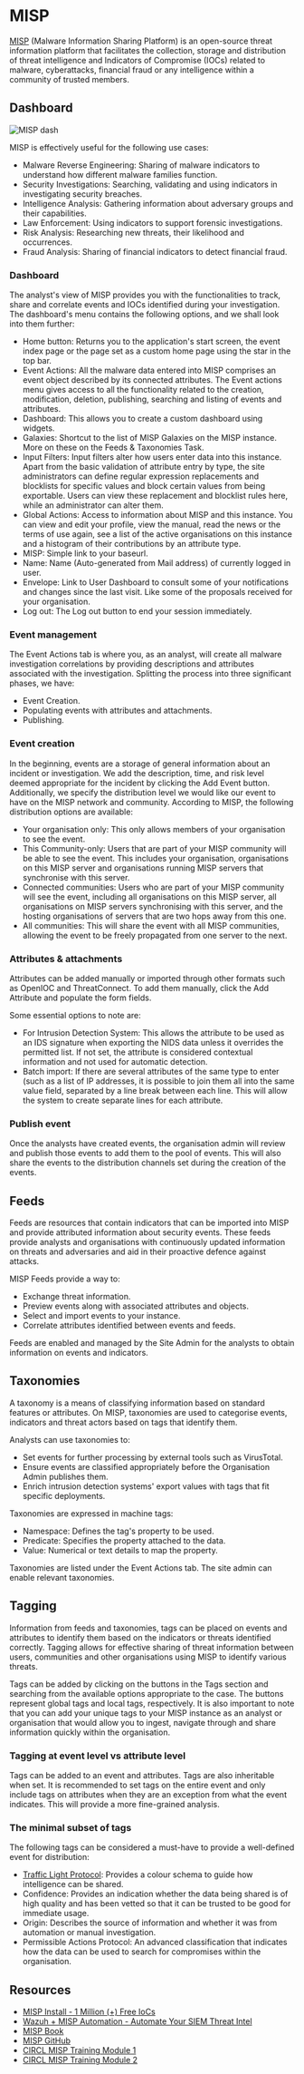 # MISP

[MISP](https://www.misp-project.org/) (Malware Information Sharing Platform) is an open-source threat information platform that facilitates the collection, storage and distribution of threat intelligence and Indicators of Compromise (IOCs) related to malware, cyberattacks, financial fraud or any intelligence within a community of trusted members. 

## Dashboard

![MISP dash](../../_static/images/misp-dash.png)

MISP is effectively useful for the following use cases:

* Malware Reverse Engineering: Sharing of malware indicators to understand how different malware families function.
* Security Investigations: Searching, validating and using indicators in investigating security breaches.
* Intelligence Analysis: Gathering information about adversary groups and their capabilities.
* Law Enforcement: Using indicators to support forensic investigations.
* Risk Analysis: Researching new threats, their likelihood and occurrences.
* Fraud Analysis: Sharing of financial indicators to detect financial fraud.

### Dashboard

The analyst's view of MISP provides you with the functionalities to track, share and correlate events and IOCs identified during your investigation. The dashboard's menu contains the following options, and we shall look into them further:

* Home button: Returns you to the application's start screen, the event index page or the page set as a custom home page using the star in the top bar.
* Event Actions: All the malware data entered into MISP comprises an event object described by its connected attributes. The Event actions menu gives access to all the functionality related to the creation, modification, deletion, publishing, searching and listing of events and attributes.
* Dashboard: This allows you to create a custom dashboard using widgets.
* Galaxies: Shortcut to the list of MISP Galaxies on the MISP instance. More on these on the Feeds & Taxonomies Task.
* Input Filters: Input filters alter how users enter data into this instance. Apart from the basic validation of attribute entry by type, the site administrators can define regular expression replacements and blocklists for specific values and block certain values from being exportable. Users can view these replacement and blocklist rules here, while an administrator can alter them.
* Global Actions: Access to information about MISP and this instance. You can view and edit your profile, view the manual, read the news or the terms of use again, see a list of the active organisations on this instance and a histogram of their contributions by an attribute type.
* MISP: Simple link to your baseurl.
* Name: Name (Auto-generated from Mail address) of currently logged in user.
* Envelope: Link to User Dashboard to consult some of your notifications and changes since the last visit. Like some of the proposals received for your organisation.
* Log out: The Log out button to end your session immediately.

### Event management

The Event Actions tab is where you, as an analyst, will create all malware investigation correlations by providing descriptions and attributes associated with the investigation. Splitting the process into three significant phases, we have: 

* Event Creation.
* Populating events with attributes and attachments.
* Publishing.

### Event creation

In the beginning, events are a storage of general information about an incident or investigation. We add the description, time, and risk level deemed appropriate for the incident by clicking the Add Event button. Additionally, we specify the distribution level we would like our event to have on the MISP network and community. According to MISP, the following distribution options are available:

* Your organisation only: This only allows members of your organisation to see the event.
* This Community-only: Users that are part of your MISP community will be able to see the event. This includes your organisation, organisations on this MISP server and organisations running MISP servers that synchronise with this server.
* Connected communities: Users who are part of your MISP community will see the event, including all organisations on this MISP server, all organisations on MISP servers synchronising with this server, and the hosting organisations of servers that are two hops away from this one.
* All communities: This will share the event with all MISP communities, allowing the event to be freely propagated from one server to the next.

### Attributes & attachments

Attributes can be added manually or imported through other formats such as OpenIOC and ThreatConnect. To add them manually, click the Add Attribute and populate the form fields.

Some essential options to note are: 

* For Intrusion Detection System: This allows the attribute to be used as an IDS signature when exporting the NIDS data unless it overrides the permitted list. If not set, the attribute is considered contextual information and not used for automatic detection.
* Batch import: If there are several attributes of the same type to enter (such as a list of IP addresses, it is possible to join them all into the same value field, separated by a line break between each line. This will allow the system to create separate lines for each attribute.

### Publish event

Once the analysts have created events, the organisation admin will review and publish those events to add them to the pool of events. This will also share the events to the distribution channels set during the creation of the events.

## Feeds

Feeds are resources that contain indicators that can be imported into MISP and provide attributed information about security events. These feeds provide analysts and organisations with continuously updated information on threats and adversaries and aid in their proactive defence against attacks.

MISP Feeds provide a way to:

* Exchange threat information.
* Preview events along with associated attributes and objects.
* Select and import events to your instance.
* Correlate attributes identified between events and feeds.

Feeds are enabled and managed by the Site Admin for the analysts to obtain information on events and indicators. 

## Taxonomies

A taxonomy is a means of classifying information based on standard features or attributes. On MISP, taxonomies are used to categorise events, indicators and threat actors based on tags that identify them.

Analysts can use taxonomies to:

* Set events for further processing by external tools such as VirusTotal.
* Ensure events are classified appropriately before the Organisation Admin publishes them.
* Enrich intrusion detection systems' export values with tags that fit specific deployments.

Taxonomies are expressed in machine tags:

* Namespace: Defines the tag's property to be used.
* Predicate: Specifies the property attached to the data.
* Value: Numerical or text details to map the property.

Taxonomies are listed under the Event Actions tab. The site admin can enable relevant taxonomies.

## Tagging

Information from feeds and taxonomies, tags can be placed on events and attributes to identify them based on the indicators or threats identified correctly. Tagging allows for effective sharing of threat information between users, communities and other organisations using MISP to identify various threats.

Tags can be added by clicking on the buttons in the Tags section and searching from the available options appropriate to the case. The buttons represent global tags and local tags, respectively. It is also important to note that you can add your unique tags to your MISP instance as an analyst or organisation that would allow you to ingest, navigate through and share information quickly within the organisation.

### Tagging at event level vs attribute level

Tags can be added to an event and attributes. Tags are also inheritable when set. It is recommended to set tags on the entire event and only include tags on attributes when they are an exception from what the event indicates. This will provide a more fine-grained analysis.

### The minimal subset of tags

The following tags can be considered a must-have to provide a well-defined event for distribution:

* [Traffic Light Protocol](https://www.first.org/tlp/): Provides a colour schema to guide how intelligence can be shared.
* Confidence: Provides an indication whether the data being shared is of high quality and has been vetted so that it can be trusted to be good for immediate usage.
* Origin: Describes the source of information and whether it was from automation or manual investigation.
* Permissible Actions Protocol: An advanced classification that indicates how the data can be used to search for compromises within the organisation.

## Resources

* [MISP Install - 1 Million (+) Free IoCs](https://www.youtube.com/watch?v=Etr9vVC6WYQ&list=PLB6hQ_WpB6U0WeroZAfssgRpxW8olnkqy&index=12)
* [Wazuh + MISP Automation - Automate Your SIEM Threat Intel](https://www.youtube.com/watch?v=I53HNekwu7w&list=PLB6hQ_WpB6U0WeroZAfssgRpxW8olnkqy&index=14)
* [MISP Book](https://www.circl.lu/doc/misp/)
* [MISP GitHub](https://github.com/MISP/)
* [CIRCL MISP Training Module 1](https://www.youtube.com/watch?v=aM7czPsQyaI)
* [CIRCL MISP Training Module 2](https://www.youtube.com/watch?v=Jqp8CVHtNVk)
